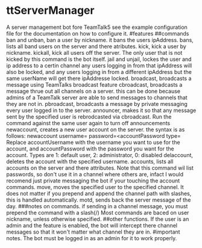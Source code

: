 # ttServerManager
A server management bot fore TeamTalk5
see the example configuration file for the documentation on how to configure it.
#features
##commands
ban and unban, ban a user by nickname.
it bans the users ipAddress.
bans, lists all band users on the server and there atributes.
kick, kick a user by nickname.
kickall, kick all users off the server.
The only user that is not kicked by this command is the bot itself.
jail and unjail, lockes the user and ip address to a certin channel
any users logging in from that ipAddress will also be locked, and any users logging in from a different ipAddress but the same userName will get there ipAddresse locked.
broadcast, broadcasts a message using TeamTalks broadcast feature
cbroadcast, broadcasts a message thrue out all channels on a server.
this can be done because admins of a TeamTalk server are able to send messages to channels that they are not in.
pbroadcast, broadcasts a message by private messaging every user logged in to the server.
announcer, makes it so that any message sent by the specified user is rebrodcasted via cbroadcast.
Run the command against the same user again to turn off announcements
newaccount, creates a new user account on the server.
the syntax is as follows:
newaccount username=<accountUserName> password=<accountPassword type=<accountType>
Replace accountUsername with the username you want to use for the account, and accountPassword with the password you want for the account. Types are 1: default user, 2: administrator, 0: disabled
delaccount, deletes the account with the specified username.
accounts, lists all accounts on the server and there attributes.
Note that this command wil list passwords, so don't use it in a channel where others are, infact I would recomend just private messaging the bot if your touching the account commands.
move, moves the specified user to the specified channel.
It does not matter if you prepend and append the channel path with slashes, this is handled automatically.
motd, sends back the server message of the day.
###notes on commands.
if sending in a channel message, you must prepend the command with a slash(/)
Most commands are baced on user nickname, unless otherwise specified.
##other functions.
If the user is an admin and the feature  is enabled, the bot will intercept there channel messages so that it won't matter what channel they are in.
#important notes.
The bot must be logged in as an admin for it to work properly.